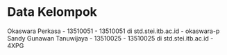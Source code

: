 Data Kelompok
=============

Okaswara Perkasa - 13510051 - 13510051 di std.stei.itb.ac.id - okaswara-p
Sandy Gunawan Tanuwijaya - 13510025 - 13510025 di std.stei.itb.ac.id - 4XPG
